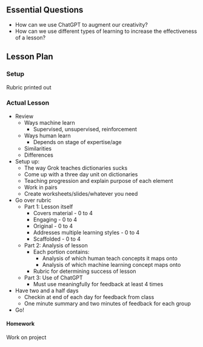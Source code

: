 ## Essential Questions

- How can we use ChatGPT to augment our creativity?
- How can we use different types of learning to increase the effectiveness of a lesson?

## Lesson Plan

### Setup

Rubric printed out

### Actual Lesson

- Review
    - Ways machine learn
        - Supervised, unsupervised, reinforcement
    - Ways human learn
        - Depends on stage of expertise/age
    - Similarities
    - Differences
- Setup up:
    - The way Grok teaches dictionaries sucks
    - Come up with a three day unit on dictionaries
    - Teaching progression and explain purpose of each element
    - Work in pairs
    - Create worksheets/slides/whatever you need
- Go over rubric
    - Part 1: Lesson itself
        - Covers material - 0 to 4
        - Engaging - 0 to 4
        - Original - 0 to 4
        - Addresses multiple learning styles - 0 to 4
        - Scaffolded - 0 to 4
    - Part 2: Analysis of lesson
        - Each portion contains:
            - Analysis of which human teach concepts it maps onto
            - Analysis of which machine learning concept maps onto
        - Rubric for determining success of lesson
    - Part 3: Use of ChatGPT
        - Must use meaningfully for feedback at least 4 times
- Have two and a half days
    - Checkin at end of each day for feedback from class
    - One minute summary and two minutes of feedback for each group
- Go!

#### Homework

Work on project
